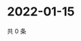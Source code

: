 # 2022-01-15

共 0 条

<!-- BEGIN WEIBO -->
<!-- 最后更新时间 Sat Jan 15 2022 19:00:36 GMT+0800 (China Standard Time) -->

<!-- END WEIBO -->
